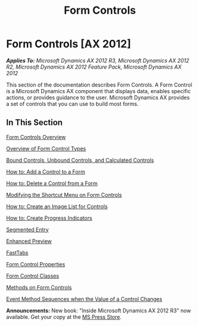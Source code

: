 ﻿---
title: Form Controls
TOCTitle: Form Controls
ms:assetid: 68cbbabb-88b9-4491-aa81-779b9b419b5c
ms:mtpsurl: https://msdn.microsoft.com/en-us/library/Gg840964(v=AX.60)
ms:contentKeyID: 35244781
ms.date: 05/18/2015
mtps_version: v=AX.60
---

# Form Controls [AX 2012]


_**Applies To:** Microsoft Dynamics AX 2012 R3, Microsoft Dynamics AX 2012 R2, Microsoft Dynamics AX 2012 Feature Pack, Microsoft Dynamics AX 2012_

This section of the documentation describes Form Controls. A Form Control is a Microsoft Dynamics AX component that displays data, enables specific actions, or provides guidance to the user. Microsoft Dynamics AX provides a set of controls that you can use to build most forms.

## In This Section

[Form Controls Overview](form-controls-overview.md)

[Overview of Form Control Types](overview-of-form-control-types.md)

[Bound Controls, Unbound Controls, and Calculated Controls](bound-controls-unbound-controls-and-calculated-controls.md)

[How to: Add a Control to a Form](how-to-add-a-control-to-a-form.md)

[How to: Delete a Control from a Form](how-to-delete-a-control-from-a-form.md)

[Modifying the Shortcut Menu on Form Controls](modifying-the-shortcut-menu-on-form-controls.md)

[How to: Create an Image List for Controls](how-to-create-an-image-list-for-controls.md)

[How to: Create Progress Indicators](how-to-create-progress-indicators.md)

[Segmented Entry](segmented-entry.md)

[Enhanced Preview](enhanced-preview.md)

[FastTabs](fasttabs.md)

[Form Control Properties](form-control-properties.md)

[Form Control Classes](form-control-classes.md)

[Methods on Form Controls](methods-on-form-controls.md)

[Event Method Sequences when the Value of a Control Changes](event-method-sequences-when-the-value-of-a-control-changes.md)

  
**Announcements:** New book: "Inside Microsoft Dynamics AX 2012 R3" now available. Get your copy at the [MS Press Store](https://www.microsoftpressstore.com/store/inside-microsoft-dynamics-ax-2012-r3-9780735685109).

